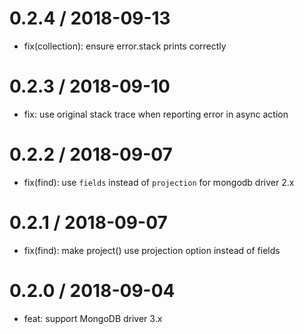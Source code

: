 0.2.4 / 2018-09-13
==================
 * fix(collection): ensure error.stack prints correctly

0.2.3 / 2018-09-10
==================
 * fix: use original stack trace when reporting error in async action

0.2.2 / 2018-09-07
==================
 * fix(find): use `fields` instead of `projection` for mongodb driver 2.x

0.2.1 / 2018-09-07
==================
 * fix(find): make project() use projection option instead of fields

0.2.0 / 2018-09-04
==================
 * feat: support MongoDB driver 3.x
